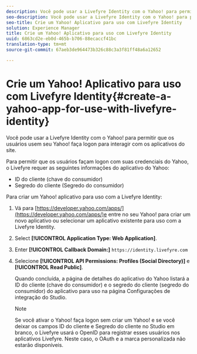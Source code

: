 ```yaml
---
description: Você pode usar a Livefyre Identity com o Yahoo! para permitir que os usuários usem seu Yahoo! faça logon para interagir com os aplicativos do site.
seo-description: Você pode usar a Livefyre Identity com o Yahoo! para permitir que os usuários usem seu Yahoo! faça logon para interagir com os aplicativos do site.
seo-title: Crie um Yahoo! Aplicativo para uso com Livefyre Identity
solution: Experience Manager
title: Crie um Yahoo! Aplicativo para uso com Livefyre Identity
uuid: 6863cd2e-eb0d-465b-b706-88ecaccf41bc
translation-type: tm+mt
source-git-commit: 67aeb3de964473b326c88c3a3f81ff48a6a12652

---
```



# Crie um Yahoo! Aplicativo para uso com Livefyre Identity{#create-a-yahoo-app-for-use-with-livefyre-identity}

Você pode usar a Livefyre Identity com o Yahoo! para permitir que os usuários usem seu Yahoo! faça logon para interagir com os aplicativos do site.

Para permitir que os usuários façam logon com suas credenciais do Yahoo, o Livefyre requer as seguintes informações do aplicativo do Yahoo:

* ID do cliente (chave do consumidor)
* Segredo do cliente (Segredo do consumidor)

Para criar um Yahoo! aplicativo para uso com a Livefyre Identity:

1. Vá para [https://developer.yahoo.com/apps/](https://developer.yahoo.com/apps/)e entre no seu Yahoo! para criar um novo aplicativo ou selecionar um aplicativo existente para uso com a Livefyre Identity.
1. Select **[!UICONTROL Application Type: Web Application]**.
1. Enter **[!UICONTROL Callback Domain:]** `https://identity.livefyre.com`
1. Selecione **[!UICONTROL API Permissions: Profiles (Social Directory)]** e **[!UICONTROL Read Public]**.

   Quando concluída, a página de detalhes do aplicativo do Yahoo listará a ID do cliente (chave do consumidor) e o segredo do cliente (segredo do consumidor) do aplicativo para uso na página Configurações de integração do Studio.

   >[!NOTE]
   >
   >Se você ativar o Yahoo! faça logon sem criar um Yahoo! e se você deixar os campos ID do cliente e Segredo do cliente no Studio em branco, o Livefyre usará o OpenID para registrar esses usuários nos aplicativos Livefyre. Neste caso, o OAuth e a marca personalizada não estarão disponíveis.